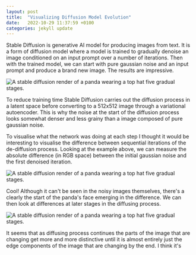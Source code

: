 ```yaml
---
layout: post
title:  "Visualizing Diffusion Model Evolution"
date:   2022-10-29 11:37:59 +0100
categories: jekyll update
---
```


Stable Diffusion is generative AI model for producing images from text. It is a form of diffusion model where a model is trained to gradually denoise an image conditioned on an input prompt over a number of iterations. Then with the trained model, we can start with pure gaussian noise and an input prompt and produce a brand new image. The results are impressive.

![A stable diffusion render of a panda wearing a top hat five gradual stages.](/assets/images/pandatop.png)

To reduce training time Stable Diffusion carries out the diffusion process in a latent space before converting to a 512x512 image through a variational autoencoder. This is why the noise at the start of the diffusion process looks somewhat denser and less grainy than a image composed of pure gaussian noise.

To visualise what the network was doing at each step I thought it would be interesting to visualise the difference between sequential iterations of the de-diffusion process. Looking at the example above, we can measure the absolute difference (in RGB space) between the initial gaussian noise and the first denoised iteration.

![A stable diffusion render of a panda wearing a top hat five gradual stages.](/assets/images/pandatop.png)

Cool! Although it can't be seen in the noisy images themselves, there's a clearly the start of the panda's face emerging in the difference. We can then look at differences at later stages in the diffusing process.

![A stable diffusion render of a panda wearing a top hat five gradual stages.](/assets/images/pandatop.png)

It seems that as diffusing process continues the parts of the image that are changing get more and more distinctive until it is almost entirely just the edge components of the image that are changing by the end. I think it's